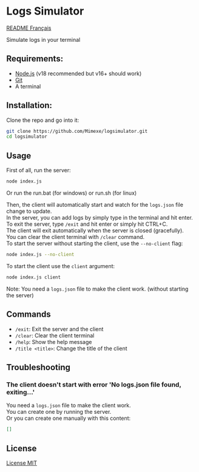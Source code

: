 # Logs Simulator

[README Français](README-fr.md)

Simulate logs in your terminal

## Requirements:

- [Node.js](https://nodejs.org/en) (v18 recommended but v16+ should work)
- [Git](https://git-scm.com/)
- A terminal

## Installation:

Clone the repo and go into it:

```sh
git clone https://github.com/Mimexe/logsimulator.git
cd logsimulator
```

## Usage

First of all, run the server:

```sh
node index.js
```

Or run the run.bat (for windows) or run.sh (for linux)

Then, the client will automatically start and watch for the `logs.json` file change to update.  
In the server, you can add logs by simply type in the terminal and hit enter.  
To exit the server, type `/exit` and hit enter or simply hit CTRL+C.  
The client will exit automatically when the server is closed (gracefully).  
You can clear the client terminal with `/clear` command.  
To start the server without starting the client, use the `--no-client` flag:

```sh
node index.js --no-client
```

To start the client use the `client` argument:

```sh
node index.js client
```

Note: You need a `logs.json` file to make the client work. (without starting the server)

## Commands

- `/exit`: Exit the server and the client
- `/clear`: Clear the client terminal
- `/help`: Show the help message
- `/title <title>`: Change the title of the client

## Troubleshooting

### The client doesn't start with error 'No logs.json file found, exiting...'

You need a `logs.json` file to make the client work.  
You can create one by running the server.  
Or you can create one manually with this content:

```json
[]
```

## License

[License MIT](LICENSE)
